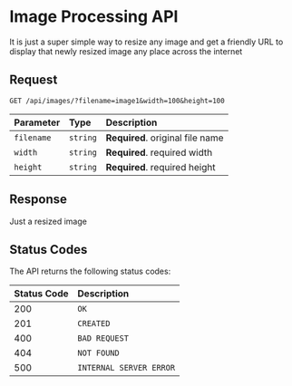 # Image Processing API

It is just a super simple way to resize any image and get a friendly URL to display that newly resized image any place across the internet

## Request

```http
GET /api/images/?filename=image1&width=100&height=100
```

| Parameter  | Type     | Description                      |
| :--------- | :------- | :------------------------------- |
| `filename` | `string` | **Required**. original file name |
| `width`    | `string` | **Required**. required width     |
| `height`   | `string` | **Required**. required height    |

## Response

Just a resized image

## Status Codes

The API returns the following status codes:

| Status Code | Description             |
| :---------- | :---------------------- |
| 200         | `OK`                    |
| 201         | `CREATED`               |
| 400         | `BAD REQUEST`           |
| 404         | `NOT FOUND`             |
| 500         | `INTERNAL SERVER ERROR` |
